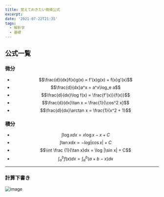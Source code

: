 ```yaml
---
title: 覚えておきたい微積公式
excerpt: 
date: '2021-07-22T21:35'
tags:
  - 解析学
  - 基礎
---
```


## 公式一覧
### 微分
- $$\frac{d}{dx}f(x)g(x) = f'(x)g(x) + f(x)g'(x)$$
- $$\frac{d}{dx}a^x = a^x\log_e a$$
- $$\frac{d}{dx}\log f(x) = \frac{f'(x)}{f(x)}$$
- $$\frac{d}{dx}\tan x = \frac{1}{\cos^2 x}$$
- $$\frac{d}{dx}\arctan x = \frac{1}{x^2 + 1}$$

### 積分
- $$\int \log xdx = x\log x - x + C$$
- $$\int \tan x dx = -log|\cos x| + C$$
- $$\int \frac {1}{\tan x}dx = \log |\sin x| + C$$
- $$\int_{a}^{b}f(x)dx = \int_a^b(a+b-x)dx$$

<hr>

### 計算下書き

![image](https://res.cloudinary.com/ddaz9etkx/image/upload/v1626956672/Untitled_Draft_-2_izbq5n.jpg)
